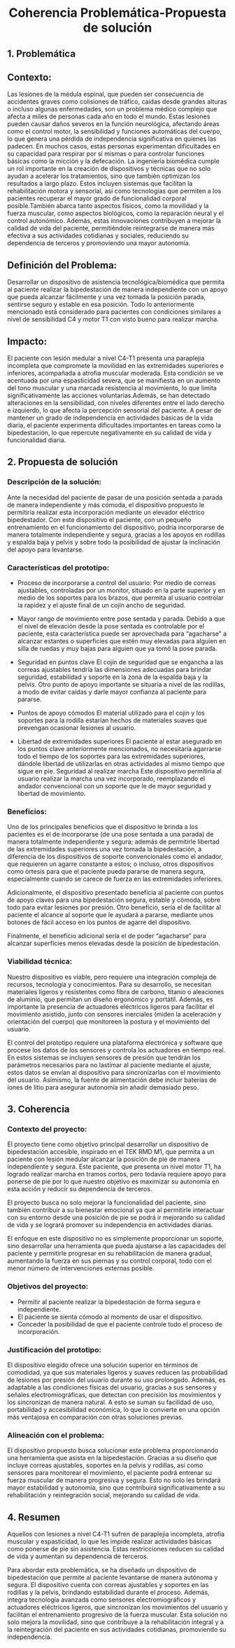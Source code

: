 # <p align="center"> Coherencia Problemática-Propuesta de solución </p>

## 1. Problemática ##

## Contexto:  
Las lesiones de la médula espinal, que pueden ser consecuencia de accidentes graves como colisiones de tráfico, caídas desde grandes alturas o incluso algunas enfermedades, son un problema médico complejo que afecta a miles de personas cada año en todo el mundo. Estas lesiones pueden causar daños severos en la función neurológica, afectando áreas como el control motor, la sensibilidad y funciones automáticas del cuerpo, lo que genera una pérdida de independencia significativa en quienes las padecen. En muchos casos, estas personas experimentan dificultades en su capacidad para respirar por sí mismas o para controlar funciones básicas como la micción y la defecación. 
La ingeniería biomédica cumple un rol importante en la creación de dispositivos y técnicas que no solo ayudan a acelerar los tratamientos, sino que también optimizan los resultados a largo plazo. Estos incluyen sistemas que facilitan la rehabilitación motora y sensorial, así como tecnologías que permiten a los pacientes recuperar el mayor grado de funcionalidad corporal posible.También abarca tanto aspectos físicos, como la movilidad y la fuerza muscular, como aspectos biológicos, como la reparación neural y el control autonómico. Además, estas innovaciones contribuyen a mejorar la calidad de vida del paciente, permitiéndole reintegrarse de manera más efectiva a sus actividades cotidianas y sociales, reduciendo su dependencia de terceros y promoviendo una mayor autonomía.

## Definición del Problema:   
Desarrollar un dispositivo de asistencia tecnológica/biomédica que permita al paciente realizar la bipedestación de manera independiente con un apoyo que pueda alcanzar fácilmente y una vez tomada la posición parada, sentirse seguro y estable en esa posición. Todo lo anteriormente mencionado está considerado para pacientes con condiciones similares a nivel de sensibilidad C4 y motor T1 con visto bueno para realizar marcha. 

## Impacto:   
El paciente con lesión medular a nivel C4-T1 presenta una paraplejia incompleta que compromete la movilidad en las extremidades superiores e inferiores, acompañada a atrofia muscular moderada. Esta condición se ve acentuada por una espasticidad severa, que se manifiesta en un aumento del tono muscular y una marcada resistencia al movimiento, lo que limita significativamente las acciones voluntarias.Además, se han detectado alteraciones en la sensibilidad, con niveles diferentes entre el lado derecho e izquierdo, lo que afecta la percepción sensorial del paciente. A pesar de mantener un grado de independencia en actividades básicas de la vida diaria, el paciente experimenta dificultades importantes en tareas como la bipedestación, lo que repercute negativamente en su calidad de vida y funcionalidad diaria.

## 2. Propuesta de solución ##
### Descripción de la solución:
Ante la necesidad del paciente de pasar de una posición sentada a parada de manera independiente y más cómoda, el dispositivo propuesto le permitiría realizar esta incorporación mediante un elevador eléctrico bipedestador. Con este dispositivo el paciente, con un pequeño entrenamiento en el funcionamiento del dispositivo, podría incorporarse de manera totalmente independiente y segura, gracias a los apoyos en rodillas y espalda baja y pelvis y sobre todo la posibilidad de ajustar la inclinación del apoyo para levantarse.

### Características del prototipo:
  - Proceso de incorporarse a control del usuario:
Por medio de correas ajustables, controladas por un monitor, situado en la parte superior y en medio de los soportes para los brazos, que permita al usuario controlar la rapidez y el ajuste final de un cojín ancho de seguridad.

  - Mayor rango de movimiento entre pose sentada y parada.
Debido a que el nivel de elevación desde la pose sentada es controlable por el paciente, esta característica puede ser aprovechada para “agacharse” a alcanzar estantes o superficies que estén muy elevadas para alguien en silla de ruedas y muy bajas para alguien que ya tomó la pose parada.

  - Seguridad en puntos clave
El cojín de seguridad que se engancha a las correas ajustables tendría las dimensiones adecuadas para brindar seguridad, estabilidad y soporte en la zona de la espalda baja y la pelvis. Otro punto de apoyo importante se situaría a nivel de las rodillas, a modo de evitar caídas y darle mayor confianza al paciente para pararse.

  - Puntos de apoyo cómodos
El material utilizado para el cojín y los soportes para la rodilla estarían hechos de materiales suaves que prevengan ocasionar lesiones al usuario.

  - Libertad de extremidades superiores
El paciente al estar asegurado en los puntos clave anteriormente mencionados, no necesitaría agarrarse todo el tiempo de los soportes para las extremidades superiores, dándole libertad de utilizarlas en otras actividades al mismo tiempo que sigue en pie.
Seguridad al realizar marcha
Este dispositivo permitiría al usuario realizar la marcha una vez incorporado, reemplazando el andador convencional con un soporte que le de mayor seguridad y libertad de movimiento.


### Beneficios:
Uno de los principales beneficios que el dispositivo le brinda a los pacientes es el de incorporarse (de una pose sentada a una parada) de manera totalmente independiente y segura; además de permitirle libertad de las extremidades superiores una vez tomada la bipedestación, a diferencia de los dispositivos de soporte convencionales como el andador, que requieren un agarre constante a estos; o incluso, otros dispositivos como órtesis para que el paciente pueda pararse de manera segura, especialmente cuando se carece de fuerza en las extremidades inferiores.

Adicionalmente, el dispositivo presentado beneficia al paciente con puntos de apoyo claves para una  bipedestación segura, estable y cómoda, sobre todo para evitar lesiones por presión. Otro beneficio, sería el de facilitar al paciente el alcance al soporte que le ayudará a pararse, mediante unos botones de fácil acceso en los puntos de agarre del dispositivo.

Finalmente, el beneficio adicional sería el de poder “agacharse” para alcanzar superficies menos elevadas desde la posición de bipedestación.


### Viabilidad técnica:
Nuestro dispositivo es viable, pero requiere una integración compleja de recursos, tecnología y conocimientos. Para su desarrollo, se necesitan materiales ligeros y resistentes como fibra de carbono, titanio o aleaciones de aluminio, que permitan un diseño ergonómico y portátil. Además, es importante la presencia de actuadores eléctricos ligeros para facilitar el movimiento asistido, junto con sensores inerciales (miden la aceleración y orientación del cuerpo) que monitoreen la postura y el movimiento del usuario. 


El control del prototipo requiere una plataforma electrónica y software que procese los datos de los sensores y controla los actuadores en tiempo real. En estos sistemas se incluyen sensores de presión que tendrán los parámetros necesarios para no lastimar al paciente mediante el ajuste, estos datos se envían al dispositivo para sincronizarlas con el movimiento del usuario. Asimismo, la fuente de alimentación debe incluir baterías de iones de litio para asegurar autonomía sin añadir demasiado peso.

## 3. Coherencia ##

### Contexto del proyecto:

El proyecto tiene como objetivo principal desarrollar un dispositivo de bipedestación accesible, inspirado en el TEK RMD M1, que permita a un paciente con lesión medular alcanzar la posición de pie de manera independiente y segura. Este paciente, que presenta un nivel motor T1, ha logrado realizar marcha en tramos cortos, pero todavía requiere apoyo para ponerse de pie por lo que nuestro objetivo es maximizar su autonomía en esta acción y reducir su dependencia de terceros.


El proyecto busca no solo mejorar la funcionalidad del paciente, sino también contribuir a su bienestar emocional ya que al permitirle interactuar con su entorno desde una posición de pie se podrá ir mejorando su calidad de vida y se logrará promover su independencia en actividades diarias. 


El enfoque en este dispositivo no es simplemente proporcionar un soporte, sino desarrollar una herramienta que pueda ajustarse a las capacidades del paciente y permitirle progresar en su rehabilitación de manera gradual, aumentando la fuerza en sus piernas y su control corporal, todo con el menor número de intervenciones externas posible.


### Objetivos del proyecto: 

- Permitir al  paciente realizar la bipedestación de forma segura e independiente.
- El paciente se sienta cómodo al momento de usar el dispositivo.
- Conceder la posibilidad de que el paciente controle todo el proceso de incorporación.

  
### Justificación del prototipo: 
El dispositivo elegido ofrece una solución superior en términos de comodidad, ya que sus materiales ligeros y suaves reducen las probabilidad de lesiones por presión del usuario durante su uso prolongado. Además, es adaptable a las condiciones físicas del usuario, gracias a sus sensores y señales electromiográficas, que detectan con precisión los movimientos y los sincronizan de manera natural. A esto se suman su facilidad de uso, portabilidad y accesibilidad económica, lo que lo convierte en una opción más ventajosa en comparación con otras soluciones previas.

### Alineación con el problema:
El dispositivo propuesto busca solucionar este problema proporcionando una herramienta que asista en la bipedestación. Gracias a su diseño que incluye correas ajustables, soportes en la pelvis y rodillas, así como sensores para monitorear el movimiento, el paciente podrá entrenar su fuerza muscular de manera progresiva y segura. Esto no solo les brindará mayor estabilidad y autonomía, sino que contribuirá significativamente a su rehabilitación y reintegración social, mejorando su calidad de vida.
## 4. Resumen ##    
Aquellos con lesiones a nivel C4-T1 sufren de paraplejia incompleta, atrofia muscular y espasticidad, lo que les impide realizar actividades básicas como ponerse de pie sin asistencia. Estas restricciones reducen su calidad de vida y aumentan su dependencia de terceros.


Para abordar esta problemática, se ha diseñado un dispositivo de bipedestación que permite al paciente levantarse de manera autónoma y segura. El dispositivo cuenta con correas ajustables y soportes en las rodillas y la pelvis, brindando estabilidad durante el proceso. Además, integra tecnología avanzada como sensores electromiográficos y actuadores eléctricos ligeros, que sincronizan los movimientos del usuario y facilitan el entrenamiento progresivo de la fuerza muscular. Esta solución no solo mejora la movilidad, sino que contribuye a la rehabilitación integral y a la reintegración del paciente en sus actividades cotidianas, promoviendo su independencia.



